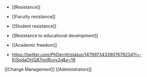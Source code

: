 - [[Resistance]]
- [[Faculty resistance]]
- [[Student resistance]]
- [[Resistance to educational development]]
- [[Academic freedom]]

- https://twitter.com/PhDerritt/status/1479973433907679234?t=-KiSpdaOhlQ87nniRuyy2g&s=19

[[Change Management]] [[Administrators]]
